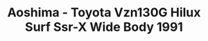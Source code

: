 ---
layout: product
title: "Aoshima - Toyota Vzn130G Hilux Surf Ssr-X Wide Body 1991"
price: "TBA" 
desc: "N/A"
img_path: "/assets/img/AO56981.jpg"
brand: "N/A"
available: false
special_offer: false
new: false
soon: false
cat: "010000"
subcat: "013700"
subsubcat: "0N/A"
sifra: "AO56981"
popular: true
---